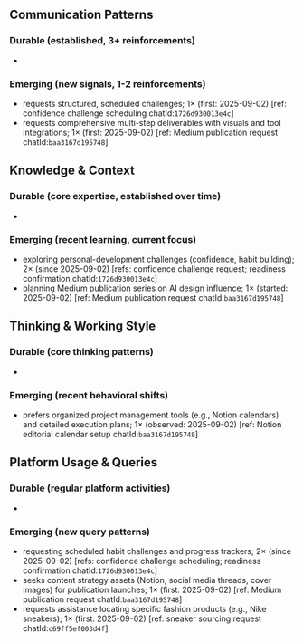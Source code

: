 ## Communication Patterns
### Durable (established, 3+ reinforcements)
- 

### Emerging (new signals, 1-2 reinforcements)
- requests structured, scheduled challenges; 1× (first: 2025-09-02) [ref: confidence challenge scheduling chatId:`1726d930013e4c`]
- requests comprehensive multi-step deliverables with visuals and tool integrations; 1× (first: 2025-09-02) [ref: Medium publication request chatId:`baa3167d195748`]

## Knowledge & Context
### Durable (core expertise, established over time)
- 

### Emerging (recent learning, current focus)
- exploring personal-development challenges (confidence, habit building); 2× (since 2025-09-02) [refs: confidence challenge request; readiness confirmation chatId:`1726d930013e4c`]
- planning Medium publication series on AI design influence; 1× (started: 2025-09-02) [ref: Medium publication request chatId:`baa3167d195748`]

## Thinking & Working Style
### Durable (core thinking patterns)
- 

### Emerging (recent behavioral shifts)
- prefers organized project management tools (e.g., Notion calendars) and detailed execution plans; 1× (observed: 2025-09-02) [ref: Notion editorial calendar setup chatId:`baa3167d195748`]

## Platform Usage & Queries
### Durable (regular platform activities)
- 

### Emerging (new query patterns)
- requesting scheduled habit challenges and progress trackers; 2× (since 2025-09-02) [refs: confidence challenge scheduling; readiness confirmation chatId:`1726d930013e4c`]
- seeks content strategy assets (Notion, social media threads, cover images) for publication launches; 1× (first: 2025-09-02) [ref: Medium publication request chatId:`baa3167d195748`]
- requests assistance locating specific fashion products (e.g., Nike sneakers); 1× (first: 2025-09-02) [ref: sneaker sourcing request chatId:`c69ff5ef003d4f`]